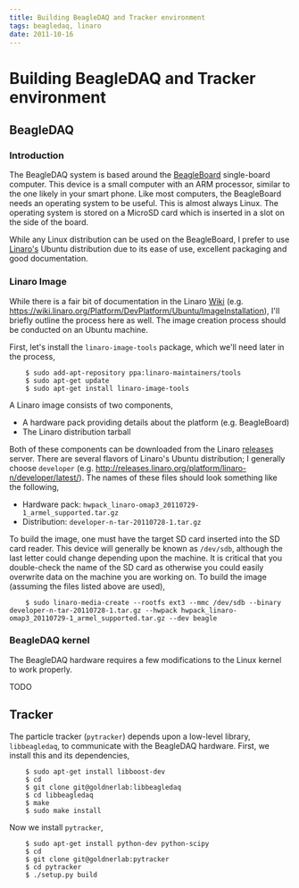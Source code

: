 ```yaml
---
title: Building BeagleDAQ and Tracker environment
tags: beagledaq, linaro
date: 2011-10-16
---
```


# Building BeagleDAQ and Tracker environment

## BeagleDAQ
### Introduction

The BeagleDAQ system is based around the
[BeagleBoard](http://www.beagleboard.org/) single-board computer. This device
is a small computer with an ARM processor, similar to the one likely in your
smart phone. Like most computers, the BeagleBoard needs an operating system to
be useful. This is almost always Linux. The operating system is stored on a
MicroSD card which is inserted in a slot on the side of the board.

While any Linux distribution can be used on the BeagleBoard, I prefer to use
[Linaro's](http://www.linaro.org/) Ubuntu distribution due to its ease of use,
excellent packaging and good documentation.

### Linaro Image
While there is a fair bit of documentation in the Linaro
[Wiki](http://wiki.linaro.org/) (e.g.
<https://wiki.linaro.org/Platform/DevPlatform/Ubuntu/ImageInstallation>), I'll
briefly outline the process here as well. The image creation process should be
conducted on an Ubuntu machine.

First, let's install the `linaro-image-tools` package, which we'll need later
in the process,

        $ sudo add-apt-repository ppa:linaro-maintainers/tools
        $ sudo apt-get update
        $ sudo apt-get install linaro-image-tools

A Linaro image consists of two components,

 * A hardware pack providing details about the platform (e.g. BeagleBoard)
 * The Linaro distribution tarball

Both of these components can be downloaded from the Linaro
[releases](http://releases.linaro.org/platform/) server. There are several
flavors of Linaro's Ubuntu distribution; I generally choose `developer` (e.g.
<http://releases.linaro.org/platform/linaro-n/developer/latest/>). The names of these files should look something like the following,

 * Hardware pack: `hwpack_linaro-omap3_20110729-1_armel_supported.tar.gz`
 * Distribution: `developer-n-tar-20110728-1.tar.gz`

To build the image, one must have the target SD card inserted into the SD card
reader. This device will generally be known as `/dev/sdb`, although the last
letter could change depending upon the machine. It is critical that you
double-check the name of the SD card as otherwise you could easily overwrite
data on the machine you are working on. To build the image (assuming the files listed above are used),

        $ sudo linaro-media-create --rootfs ext3 --mmc /dev/sdb --binary developer-n-tar-20110728-1.tar.gz --hwpack hwpack_linaro-omap3_20110729-1_armel_supported.tar.gz --dev beagle

### BeagleDAQ kernel
The BeagleDAQ hardware requires a few modifications to the Linux kernel to work properly.

TODO


## Tracker
The particle tracker (`pytracker`) depends upon a low-level library, `libbeagledaq`, to communicate with the BeagleDAQ hardware. First, we install this and its dependencies,

        $ sudo apt-get install libboost-dev
        $ cd
        $ git clone git@goldnerlab:libbeagledaq
        $ cd libbeagledaq
        $ make
        $ sudo make install

Now we install `pytracker`,

        $ sudo apt-get install python-dev python-scipy
        $ cd
        $ git clone git@goldnerlab:pytracker
        $ cd pytracker
        $ ./setup.py build

